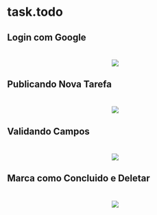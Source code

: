 # task.todo

## Login com Google

<h1 align="center">
<img src="https://i.gyazo.com/acd92c5fead72fd74ca458cd5b17b3f6.gif" />
</h1>

## Publicando Nova Tarefa

<h1 align="center">
<img src="https://i.gyazo.com/813adfc9d91856ac57823620f7f63513.gif" />
</h1>

## Validando Campos

<h1 align="center">
<img src="https://i.gyazo.com/947b71ebb47a75e0e2ceb215b52c1913.gif" />
</h1>

## Marca como Concluido e Deletar

<h1 align="center">
<img src="https://i.gyazo.com/79af09da3df1415b0280c5faf9903df8.gif" />
</h1>
